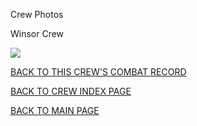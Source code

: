 
Crew Photos






 




Winsor Crew  
  

![](Winsor.jpg)
  
  

[BACK TO THIS CREW'S COMBAT RECORD](../crews/Winsor.md)  

[BACK TO CREW INDEX PAGE](../000crews.md)  

[BACK TO MAIN PAGE](../index.md)


